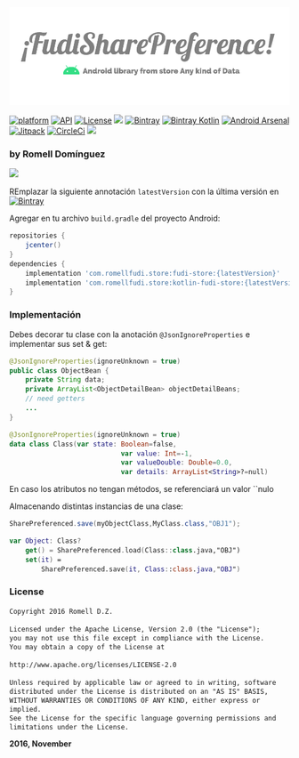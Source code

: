 [![](snapshot/background.png)](https://github.com/romellfudi/FudiSharePreference)

 [![platform](https://img.shields.io/badge/platform-android-brightgreen.svg)](https://developer.android.com/index.html)
 [![API](https://img.shields.io/badge/API-17%2B-brightgreen.svg?style=flat)](https://android-arsenal.com/api?level=17)
 [![License](https://img.shields.io/badge/license-Apache%202.0-blue.svg)](https://github.com/romellfudi/FudiSharePreference/blob/master/LICENSE)
 [![](https://github.com/romellfudi/FudiSharePreference/workflows/Android%20CI/badge.svg)](https://github.com/romellfudi/FudiSharePreference/actions)
 [![Bintray](https://img.shields.io/bintray/v/romllz489/maven/fudi-store.svg)](https://bintray.com/romllz489/maven/fudi-store)
 [![Bintray Kotlin](https://img.shields.io/bintray/v/romllz489/maven/kotlin-fudi-store.svg)](https://bintray.com/romllz489/maven/kotlin-fudi-store)
 [![Android Arsenal]( https://img.shields.io/badge/Android%20Arsenal-Fudi%20SharePreference-green.svg?style=flat )]( https://android-arsenal.com/details/1/7170 )
 [![Jitpack](https://jitpack.io/v/romellfudi/FudiSharePreference.svg)](https://jitpack.io/#romellfudi/FudiSharePreference)
 [![CircleCi](https://img.shields.io/circleci/project/github/romellfudi/FudiSharePreference.svg)](https://circleci.com/gh/romellfudi/FudiSharePreference/tree/master)
[![](https://img.shields.io/badge/language-EN-blue.svg)](./)

### by Romell Domínguez
[![](https://raw.githubusercontent.com/romellfudi/assets/master/favicon.ico)](https://www.romellfudi.com/)

REmplazar la siguiente annotación `latestVersion` con la última versión en [![Bintray](https://img.shields.io/bintray/v/romllz489/maven/fudi-store.svg)](https://bintray.com/romllz489/maven/fudi-store)

Agregar en tu archivo `build.gradle` del proyecto Android:

```groovy
repositories {
    jcenter()
}
dependencies {
    implementation 'com.romellfudi.store:fudi-store:{latestVersion}'
    implementation 'com.romellfudi.store:kotlin-fudi-store:{latestVersion}'
}
```

### Implementación

Debes decorar tu clase con la anotación `@JsonIgnoreProperties` e implementar sus set & get:

```java
@JsonIgnoreProperties(ignoreUnknown = true)
public class ObjectBean {
    private String data;
    private ArrayList<ObjectDetailBean> objectDetailBeans;
    // need getters
    ...
}
```
```kotlin
@JsonIgnoreProperties(ignoreUnknown = true)
data class Class(var state: Boolean=false,
                            var value: Int=-1,
                            var valueDouble: Double=0.0,
                            var details: ArrayList<String>?=null)
```
En caso los atributos no tengan métodos, se referenciará un valor ``nulo

Almacenando distintas instancias de una clase:

```java
SharePreferenced.save(myObjectClass,MyClass.class,"OBJ1");
 ```
```kotlin
var Object: Class?
    get() = SharePreferenced.load(Class::class.java,"OBJ")
    set(it) =
        SharePreferenced.save(it, Class::class.java,"OBJ")
```

### License
```
Copyright 2016 Romell D.Z.

Licensed under the Apache License, Version 2.0 (the "License");
you may not use this file except in compliance with the License.
You may obtain a copy of the License at

http://www.apache.org/licenses/LICENSE-2.0

Unless required by applicable law or agreed to in writing, software
distributed under the License is distributed on an "AS IS" BASIS,
WITHOUT WARRANTIES OR CONDITIONS OF ANY KIND, either express or implied.
See the License for the specific language governing permissions and
limitations under the License.
```

**2016, November**